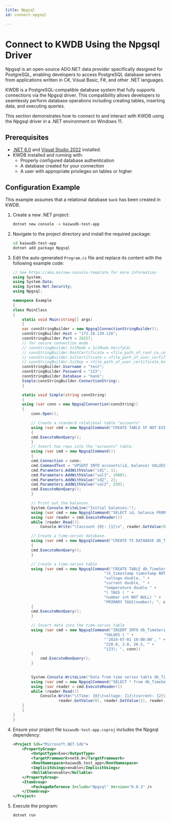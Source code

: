 ```yaml
---
title: Npgsql
id: connect-npgsql

---
```


# Connect to KWDB Using the Npgsql Driver

Npgsql is an open-source ADO.NET data provider specifically designed for PostgreSQL, enabling developers to access PostgreSQL database servers from applications written in C#, Visual Basic, F#, and other .NET languages.

KWDB is a PostgreSQL-compatible database system that fully supports connections via the Npgsql driver. This compatibility allows developers to seamlessly perform database operations including creating tables, inserting data, and executing queries.

This section demonstrates how to connect to and interact with KWDB using the Npgsql driver in a .NET environment on Windows 11.

## Prerequisites

- [.NET 6.0](https://dotnet.microsoft.com/en-us/download/dotnet/6.0) and [Visual Studio 2022](https://visualstudio.microsoft.com/vs/) installed.
- KWDB installed and running with:
  - Properly configured database authentication
  - A database created for your connection
  - A user with appropriate privileges on tables or higher

## Configuration Example

This example assumes that a relational database `bank` has been created in KWDB.

1. Create a new .NET project:

   ```bash
   dotnet new console -o kaiwudb-test-app
   ```

2. Navigate to the project directory and install the required package:

   ```bash
   cd kaiwudb-test-app
   dotnet add package Npgsql
   ```

3. Edit the auto-generated `Program.cs` file and replace its content with the following example code:

   ```csharp
   // See https://aka.ms/new-console-template for more information
   using System;
   using System.Data;
   using System.Net.Security;
   using Npgsql;
   
   namespace Example
   {
   class MainClass
   {
       static void Main(string[] args)
       {
       var connStringBuilder = new NpgsqlConnectionStringBuilder();
       connStringBuilder.Host = "172.18.139.126";
       connStringBuilder.Port = 26257;
       // for secure connection mode
       // connStringBuilder.SslMode = SslMode.VerifyCA;
       // connStringBuilder.RootCertificate = <file_path_of_root_ca_certificate file>;
       // connStringBuilder.SslCertificate = <file_path_of_user_certificate_file>;
       // connStringBuilder.SslKey = <file_path_of_user_certificate_key>;
       connStringBuilder.Username = "test";
       connStringBuilder.Password = "123";
       connStringBuilder.Database = "bank";
       Simple(connStringBuilder.ConnectionString);
       }
   
       static void Simple(string connString)
       {
       using (var conn = new NpgsqlConnection(connString))
       {
           conn.Open();
   
           // Create a standard relational table "accounts"
           using (var cmd = new NpgsqlCommand("CREATE TABLE IF NOT EXISTS accounts (id INT PRIMARY KEY, balance INT)", conn))
           {
           cmd.ExecuteNonQuery();
           }
           // Insert two rows into the "accounts" table.
           using (var cmd = new NpgsqlCommand())
           {
           cmd.Connection = conn;
           cmd.CommandText = "UPSERT INTO accounts(id, balance) VALUES(@id1, @val1), (@id2, @val2)";
           cmd.Parameters.AddWithValue("id1", 1);
           cmd.Parameters.AddWithValue("val1", 1000);
           cmd.Parameters.AddWithValue("id2", 2);
           cmd.Parameters.AddWithValue("val2", 250);
           cmd.ExecuteNonQuery();
           }
   
           // Print out the balances.
           System.Console.WriteLine("Initial balances:");
           using (var cmd = new NpgsqlCommand("SELECT id, balance FROM accounts", conn))
           using (var reader = cmd.ExecuteReader())
           while (reader.Read())
               Console.Write("\taccount {0}: {1}\n", reader.GetValue(0), reader.GetValue(1));
   
           // Create a time-series database.
           using (var cmd = new NpgsqlCommand("CREATE TS DATABASE db_TimeSeries", conn))
           {
           cmd.ExecuteNonQuery();
           }
   
           // Create a time-series table
           using (var cmd = new NpgsqlCommand("CREATE TABLE db_TimeSeries.table1 " + 
                                           "(k_timestamp timestamp NOT NULL, " +
                                           "voltage double, " +
                                           "current double, " +
                                           "temperature double " +
                                           ") TAGS ( " +
                                           "number int NOT NULL) " +
                                           "PRIMARY TAGS(number); ", conn))
           {
           cmd.ExecuteNonQuery();
           }
   
           // Insert data into the time-series table
           using (var cmd = new NpgsqlCommand("INSERT INTO db_TimeSeries.table1 " +
                                           "VALUES ( " +
                                           "'2024-07-01 10:00:00', " +
                                           "220.0, 3.0, 20.5, " +
                                           "123); ", conn))
           {
               cmd.ExecuteNonQuery();
           }
   
           
           System.Console.WriteLine("Data from time series table db_TimeSeries.table1:");
           using (var cmd = new NpgsqlCommand("SELECT * from db_TimeSeries.table1", conn))
           using (var reader = cmd.ExecuteReader())
           while (reader.Read())
               Console.Write("\tTime: {0}\tvoltage: {1}\tcurrent: {2}\ttemperature: {3}\tnumber: {4}\n", 
                       reader.GetValue(0), reader.GetValue(1), reader.GetValue(2), reader.GetValue(3), reader.GetValue(4));
       }
       }
   }
   }
   ```

4. Ensure your project file `kaiwudb-test-app.csproj` includes the Npgsql dependency:

   ```XML
   <Project Sdk="Microsoft.NET.Sdk">
       <PropertyGroup>
           <OutputType>Exe</OutputType>
           <TargetFramework>net6.0</TargetFramework>
           <RootNamespace>kaiwudb_test_app</RootNamespace>
           <ImplicitUsings>enable</ImplicitUsings>
           <Nullable>enable</Nullable>
       </PropertyGroup>
       <ItemGroup>
           <PackageReference Include="Npgsql" Version="8.0.3" />
       </ItemGroup>
   </Project>
   ```

5. Execute the program:

   ```bash
   dotnet run
   ```